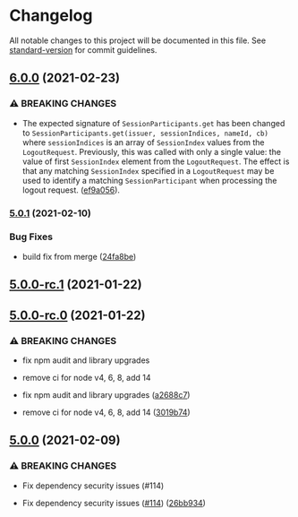 # Changelog

All notable changes to this project will be documented in this file. See [standard-version](https://github.com/conventional-changelog/standard-version) for commit guidelines.

## [6.0.0](https://github.com/auth0/node-samlp/compare/v5.0.1...v6.0.0) (2021-02-23)

### ⚠ BREAKING CHANGES

- The expected signature of `SessionParticipants.get` has been changed to `SessionParticipants.get(issuer, sessionIndices, nameId, cb)` where `sessionIndices` is an array of `SessionIndex` values from the `LogoutRequest`. Previously, this was called with only a single value: the value of first `SessionIndex` element from the `LogoutRequest`. The effect is that any matching `SessionIndex` specified in a `LogoutRequest` may be used to identify a matching `SessionParticipant` when processing the logout request. ([ef9a056](https://github.com/auth0/node-samlp/commit/ef9a056517456eb7a1b90d46ed9182088bb6f1d8)).

### [5.0.1](https://github.com/auth0/node-samlp/compare/v5.0.0...v5.0.1) (2021-02-10)

### Bug Fixes

- build fix from merge ([24fa8be](https://github.com/auth0/node-samlp/commit/24fa8bee116379d95053fd4d74ad24dfdfc4ad42))

## [5.0.0-rc.1](https://github.com/auth0/node-samlp/compare/v4.0.1...v5.0.0-rc.1) (2021-01-22)

## [5.0.0-rc.0](https://github.com/auth0/node-samlp/compare/v4.0.0...v5.0.0-rc.0) (2021-01-22)

### ⚠ BREAKING CHANGES

- fix npm audit and library upgrades
- remove ci for node v4, 6, 8, add 14

- fix npm audit and library upgrades ([a2688c7](https://github.com/auth0/node-samlp/commit/a2688c702792fba90db4e7c72c463b223498c127))
- remove ci for node v4, 6, 8, add 14 ([3019b74](https://github.com/auth0/node-samlp/commit/3019b747a0b46f571d4b6a1b3227dec56e7a71d8))

## [5.0.0](https://github.com/auth0/node-samlp/compare/v4.0.1...v5.0.0) (2021-02-09)

### ⚠ BREAKING CHANGES

- Fix dependency security issues (#114)

- Fix dependency security issues ([#114](https://github.com/auth0/node-samlp/issues/114)) ([26bb934](https://github.com/auth0/node-samlp/commit/26bb9343b1e4893135f467709074a027ea69015a))
